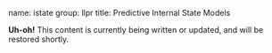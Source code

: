 name: istate
group: llpr
title: Predictive Internal State Models


<div class="alert alert-info" role="alert">
  <strong>Uh-oh!</strong>
  This content is currently being written or updated, and will be restored shortly.
</div>
